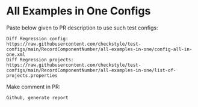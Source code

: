 # All Examples in One Configs
Paste below given to PR description to use such test configs:
```
Diff Regression config: https://raw.githubusercontent.com/checkstyle/test-configs/main/RecordComponentNumber/all-examples-in-one/config-all-in-one.xml
Diff Regression projects: https://raw.githubusercontent.com/checkstyle/test-configs/main/RecordComponentNumber/all-examples-in-one/list-of-projects.properties
```
Make comment in PR:
```
Github, generate report
```
